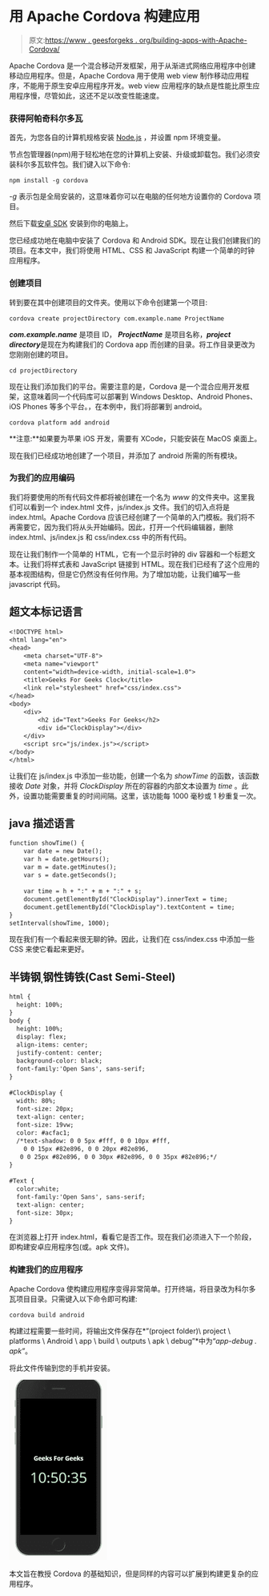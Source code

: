 # 用 Apache Cordova 构建应用

> 原文:[https://www . geesforgeks . org/building-apps-with-Apache-Cordova/](https://www.geeksforgeeks.org/building-apps-with-apache-cordova/)

Apache Cordova 是一个混合移动开发框架，用于从渐进式网络应用程序中创建移动应用程序。但是，Apache Cordova 用于使用 web view 制作移动应用程序，不能用于原生安卓应用程序开发。web view 应用程序的缺点是性能比原生应用程序慢，尽管如此，这还不足以改变性能速度。

### 获得阿帕奇科尔多瓦

首先，为您各自的计算机规格安装 [Node.js](https://nodejs.org/en/download/) ，并设置 npm 环境变量。

节点包管理器(npm)用于轻松地在您的计算机上安装、升级或卸载包。我们必须安装科尔多瓦软件包。我们键入以下命令:

```
npm install -g cordova

```

*-g* 表示包是全局安装的，这意味着你可以在电脑的任何地方设置你的 Cordova 项目。

然后下载[安卓 SDK](https://developer.android.com/studio) 安装到你的电脑上。

您已经成功地在电脑中安装了 Cordova 和 Android SDK。现在让我们创建我们的项目。在本文中，我们将使用 HTML、CSS 和 JavaScript 构建一个简单的时钟应用程序。

### 创建项目

转到要在其中创建项目的文件夹。使用以下命令创建第一个项目:

```
cordova create projectDirectory com.example.name ProjectName

```

***com.example.name*** 是项目 ID， ***ProjectName*** 是项目名称，***project directory***是现在为构建我们的 Cordova app 而创建的目录。将工作目录更改为您刚刚创建的项目。

```
cd projectDirectory

```

现在让我们添加我们的平台。需要注意的是，Cordova 是一个混合应用开发框架，这意味着同一个代码库可以部署到 Windows Desktop、Android Phones、iOS Phones 等多个平台。，在本例中，我们将部署到 android。

```
cordova platform add android

```

**注意:**如果要为苹果 iOS 开发，需要有 XCode，只能安装在 MacOS 桌面上。

现在我们已经成功地创建了一个项目，并添加了 android 所需的所有模块。

### 为我们的应用编码

我们将要使用的所有代码文件都将被创建在一个名为 *www* 的文件夹中。这里我们可以看到一个 index.html 文件，js/index.js 文件。我们的切入点将是 index.html。Apache Cordova 应该已经创建了一个简单的入门模板。我们将不再需要它，因为我们将从头开始编码。因此，打开一个代码编辑器，删除 index.html、js/index.js 和 css/index.css 中的所有代码。

现在让我们制作一个简单的 HTML，它有一个显示时钟的 div 容器和一个标题文本。让我们将样式表和 JavaScript 链接到 HTML。现在我们已经有了这个应用的基本视图结构，但是它仍然没有任何作用。为了增加功能，让我们编写一些 javascript 代码。

## 超文本标记语言

```
<!DOCTYPE html>
<html lang="en">
<head>
    <meta charset="UTF-8">
    <meta name="viewport" 
    content="width=device-width, initial-scale=1.0">
    <title>Geeks For Geeks Clock</title>
    <link rel="stylesheet" href="css/index.css">
</head>
<body>    
    <div>
        <h2 id="Text">Geeks For Geeks</h2>
        <div id="ClockDisplay"></div>
    </div>
    <script src="js/index.js"></script>
</body>
</html>
```

让我们在 js/index.js 中添加一些功能，创建一个名为 *showTime* 的函数，该函数接收 *Date* 对象，并将 *ClockDisplay* 所在的容器的内部文本设置为 *time* 。此外，设置功能需要重复的时间间隔。这里，该功能每 1000 毫秒或 1 秒重复一次。

## java 描述语言

```
function showTime() {
    var date = new Date();
    var h = date.getHours();
    var m = date.getMinutes();
    var s = date.getSeconds();

    var time = h + ":" + m + ":" + s;
    document.getElementById("ClockDisplay").innerText = time;
    document.getElementById("ClockDisplay").textContent = time;
}
setInterval(showTime, 1000);
```

现在我们有一个看起来很无聊的钟。因此，让我们在 css/index.css 中添加一些 CSS 来使它看起来更好。

## 半铸钢ˌ钢性铸铁(Cast Semi-Steel)

```
html {
  height: 100%;
}
body {
  height: 100%;
  display: flex;
  align-items: center;
  justify-content: center;
  background-color: black;
  font-family:'Open Sans', sans-serif;
}

#ClockDisplay {
  width: 80%;
  font-size: 20px;
  text-align: center;
  font-size: 19vw;
  color: #acfac1;
  /*text-shadow: 0 0 5px #fff, 0 0 10px #fff,
    0 0 15px #82e896, 0 0 20px #82e896, 
   0 0 25px #82e896, 0 0 30px #82e896, 0 0 35px #82e896;*/
}

#Text {
  color:white;
  font-family:'Open Sans', sans-serif;
  text-align: center;
  font-size: 30px;
}
```

在浏览器上打开 index.html，看看它是否工作。现在我们必须进入下一个阶段，即构建安卓应用程序包(或。apk 文件)。

### 构建我们的应用程序

Apache Cordova 使构建应用程序变得非常简单。打开终端，将目录改为科尔多瓦项目目录。只需键入以下命令即可构建:

```
cordova build android

```

构建过程需要一些时间，将输出文件保存在*”(project folder)\ project \ platforms \ Android \ app \ build \ outputs \ apk \ debug”*中为“*app-debug . apk”*。

将此文件传输到您的手机并安装。

![](img/776ba27ef859b3970a69d9ab41a6ce74.png)

本文旨在教授 Cordova 的基础知识，但是同样的内容可以扩展到构建更复杂的应用程序。